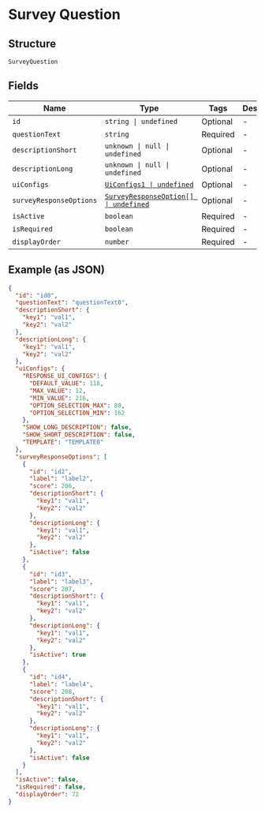 
# Survey Question

## Structure

`SurveyQuestion`

## Fields

| Name | Type | Tags | Description |
|  --- | --- | --- | --- |
| `id` | `string \| undefined` | Optional | - |
| `questionText` | `string` | Required | - |
| `descriptionShort` | `unknown \| null \| undefined` | Optional | - |
| `descriptionLong` | `unknown \| null \| undefined` | Optional | - |
| `uiConfigs` | [`UiConfigs1 \| undefined`](../../doc/models/ui-configs-1.md) | Optional | - |
| `surveyResponseOptions` | [`SurveyResponseOption[] \| undefined`](../../doc/models/survey-response-option.md) | Optional | - |
| `isActive` | `boolean` | Required | - |
| `isRequired` | `boolean` | Required | - |
| `displayOrder` | `number` | Required | - |

## Example (as JSON)

```json
{
  "id": "id0",
  "questionText": "questionText0",
  "descriptionShort": {
    "key1": "val1",
    "key2": "val2"
  },
  "descriptionLong": {
    "key1": "val1",
    "key2": "val2"
  },
  "uiConfigs": {
    "RESPONSE_UI_CONFIGS": {
      "DEFAULT_VALUE": 118,
      "MAX_VALUE": 12,
      "MIN_VALUE": 216,
      "OPTION_SELECTION_MAX": 80,
      "OPTION_SELECTION_MIN": 162
    },
    "SHOW_LONG_DESCRIPTION": false,
    "SHOW_SHORT_DESCRIPTION": false,
    "TEMPLATE": "TEMPLATE8"
  },
  "surveyResponseOptions": [
    {
      "id": "id2",
      "label": "label2",
      "score": 206,
      "descriptionShort": {
        "key1": "val1",
        "key2": "val2"
      },
      "descriptionLong": {
        "key1": "val1",
        "key2": "val2"
      },
      "isActive": false
    },
    {
      "id": "id3",
      "label": "label3",
      "score": 207,
      "descriptionShort": {
        "key1": "val1",
        "key2": "val2"
      },
      "descriptionLong": {
        "key1": "val1",
        "key2": "val2"
      },
      "isActive": true
    },
    {
      "id": "id4",
      "label": "label4",
      "score": 208,
      "descriptionShort": {
        "key1": "val1",
        "key2": "val2"
      },
      "descriptionLong": {
        "key1": "val1",
        "key2": "val2"
      },
      "isActive": false
    }
  ],
  "isActive": false,
  "isRequired": false,
  "displayOrder": 72
}
```

